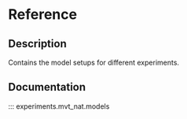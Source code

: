 # Reference
## Description
Contains the model setups for different experiments.

## Documentation
::: experiments.mvt_nat.models